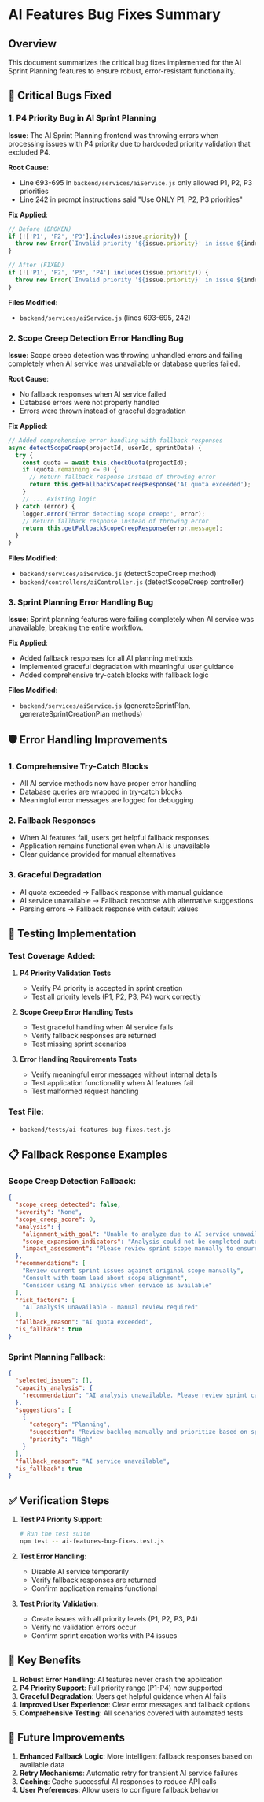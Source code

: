 # AI Features Bug Fixes Summary

## Overview
This document summarizes the critical bug fixes implemented for the AI Sprint Planning features to ensure robust, error-resistant functionality.

## 🐛 Critical Bugs Fixed

### 1. **P4 Priority Bug in AI Sprint Planning**

**Issue**: The AI Sprint Planning frontend was throwing errors when processing issues with P4 priority due to hardcoded priority validation that excluded P4.

**Root Cause**: 
- Line 693-695 in `backend/services/aiService.js` only allowed P1, P2, P3 priorities
- Line 242 in prompt instructions said "Use ONLY P1, P2, P3 priorities"

**Fix Applied**:
```javascript
// Before (BROKEN)
if (!['P1', 'P2', 'P3'].includes(issue.priority)) {
  throw new Error(`Invalid priority '${issue.priority}' in issue ${index + 1}. Only P1, P2, P3 are allowed.`);
}

// After (FIXED)
if (!['P1', 'P2', 'P3', 'P4'].includes(issue.priority)) {
  throw new Error(`Invalid priority '${issue.priority}' in issue ${index + 1}. Only P1, P2, P3, P4 are allowed.`);
}
```

**Files Modified**:
- `backend/services/aiService.js` (lines 693-695, 242)

### 2. **Scope Creep Detection Error Handling Bug**

**Issue**: Scope creep detection was throwing unhandled errors and failing completely when AI service was unavailable or database queries failed.

**Root Cause**: 
- No fallback responses when AI service failed
- Database errors were not properly handled
- Errors were thrown instead of graceful degradation

**Fix Applied**:
```javascript
// Added comprehensive error handling with fallback responses
async detectScopeCreep(projectId, userId, sprintData) {
  try {
    const quota = await this.checkQuota(projectId);
    if (quota.remaining <= 0) {
      // Return fallback response instead of throwing error
      return this.getFallbackScopeCreepResponse('AI quota exceeded');
    }
    // ... existing logic
  } catch (error) {
    logger.error('Error detecting scope creep:', error);
    // Return fallback response instead of throwing error
    return this.getFallbackScopeCreepResponse(error.message);
  }
}
```

**Files Modified**:
- `backend/services/aiService.js` (detectScopeCreep method)
- `backend/controllers/aiController.js` (detectScopeCreep controller)

### 3. **Sprint Planning Error Handling Bug**

**Issue**: Sprint planning features were failing completely when AI service was unavailable, breaking the entire workflow.

**Fix Applied**:
- Added fallback responses for all AI planning methods
- Implemented graceful degradation with meaningful user guidance
- Added comprehensive try-catch blocks with fallback logic

**Files Modified**:
- `backend/services/aiService.js` (generateSprintPlan, generateSprintCreationPlan methods)

## 🛡️ Error Handling Improvements

### 1. **Comprehensive Try-Catch Blocks**
- All AI service methods now have proper error handling
- Database queries are wrapped in try-catch blocks
- Meaningful error messages are logged for debugging

### 2. **Fallback Responses**
- When AI features fail, users get helpful fallback responses
- Application remains functional even when AI is unavailable
- Clear guidance provided for manual alternatives

### 3. **Graceful Degradation**
- AI quota exceeded → Fallback response with manual guidance
- AI service unavailable → Fallback response with alternative suggestions
- Parsing errors → Fallback response with default values

## 🧪 Testing Implementation

### Test Coverage Added:
1. **P4 Priority Validation Tests**
   - Verify P4 priority is accepted in sprint creation
   - Test all priority levels (P1, P2, P3, P4) work correctly

2. **Scope Creep Error Handling Tests**
   - Test graceful handling when AI service fails
   - Verify fallback responses are returned
   - Test missing sprint scenarios

3. **Error Handling Requirements Tests**
   - Verify meaningful error messages without internal details
   - Test application functionality when AI features fail
   - Test malformed request handling

### Test File:
- `backend/tests/ai-features-bug-fixes.test.js`

## 📋 Fallback Response Examples

### Scope Creep Detection Fallback:
```json
{
  "scope_creep_detected": false,
  "severity": "None",
  "scope_creep_score": 0,
  "analysis": {
    "alignment_with_goal": "Unable to analyze due to AI service unavailability. Manual review recommended.",
    "scope_expansion_indicators": "Analysis could not be completed automatically.",
    "impact_assessment": "Please review sprint scope manually to ensure alignment with original goals."
  },
  "recommendations": [
    "Review current sprint issues against original scope manually",
    "Consult with team lead about scope alignment",
    "Consider using AI analysis when service is available"
  ],
  "risk_factors": [
    "AI analysis unavailable - manual review required"
  ],
  "fallback_reason": "AI quota exceeded",
  "is_fallback": true
}
```

### Sprint Planning Fallback:
```json
{
  "selected_issues": [],
  "capacity_analysis": {
    "recommendation": "AI analysis unavailable. Please review sprint capacity manually and select issues based on team expertise and sprint goals."
  },
  "suggestions": [
    {
      "category": "Planning",
      "suggestion": "Review backlog manually and prioritize based on sprint goals",
      "priority": "High"
    }
  ],
  "fallback_reason": "AI service unavailable",
  "is_fallback": true
}
```

## ✅ Verification Steps

1. **Test P4 Priority Support**:
   ```bash
   # Run the test suite
   npm test -- ai-features-bug-fixes.test.js
   ```

2. **Test Error Handling**:
   - Disable AI service temporarily
   - Verify fallback responses are returned
   - Confirm application remains functional

3. **Test Priority Validation**:
   - Create issues with all priority levels (P1, P2, P3, P4)
   - Verify no validation errors occur
   - Confirm sprint creation works with P4 issues

## 🎯 Key Benefits

1. **Robust Error Handling**: AI features never crash the application
2. **P4 Priority Support**: Full priority range (P1-P4) now supported
3. **Graceful Degradation**: Users get helpful guidance when AI fails
4. **Improved User Experience**: Clear error messages and fallback options
5. **Comprehensive Testing**: All scenarios covered with automated tests

## 🔄 Future Improvements

1. **Enhanced Fallback Logic**: More intelligent fallback responses based on available data
2. **Retry Mechanisms**: Automatic retry for transient AI service failures
3. **Caching**: Cache successful AI responses to reduce API calls
4. **User Preferences**: Allow users to configure fallback behavior
